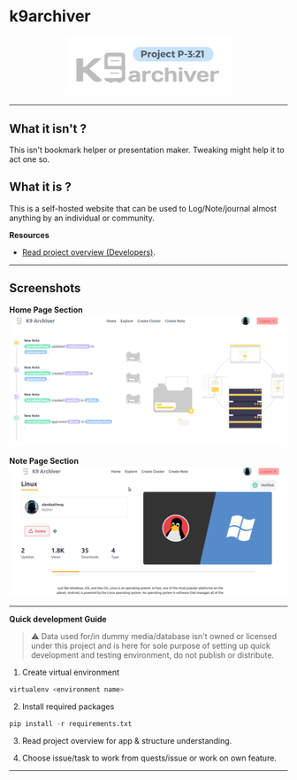 # k9archiver
<div align="center">
<img width="300" src="./docs/logo/k9archiver_transparent_project_logo.png"  alt="logo"/>
</div>
<hr>

## What it isn't ?
This isn't bookmark helper or presentation maker. Tweaking might help it to act one so.

## What it is ?
This is a self-hosted website that can be used to Log/Note/journal almost anything by an individual or community. 




**Resources**
   
 - [Read project overview (Developers)](). 

---
## Screenshots
**Home Page Section** 
![K9archiver Screenshot](./docs/screenshot/K9archiver_homepage.png)


**Note Page Section** 
![K9archiver Screenshot](./docs/screenshot/Note_screenshot.png)

---
**Quick development Guide**

> ⚠️ Data used for/in dummy media/database isn't owned or licensed under this project and is here for sole purpose of setting up quick development and testing environment, do not publish or distribute.

1. Create virtual environment
```python
virtualenv <environment name>
```
2. Install required packages

```python
pip install -r requirements.txt
```

3. Read project overview for app & structure understanding. 

4. Choose issue/task to work from quests/issue or work on own feature.

---